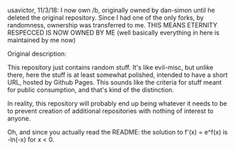 usavictor, 11/3/18: I now own /b, originally owned by dan-simon until he deleted the original repository. Since I had one of the only forks, by randomness, ownership was transferred to me. THIS MEANS ETERNITY RESPECCED IS NOW OWNED BY ME (well basically everything in here is maintained by me now)

Original description:

This repository just contains random stuff. It's like evil-misc, but unlike there, here the stuff is at least somewhat polished, intended to have a short URL, hosted by Github Pages. This sounds like the criteria for stuff meant for public consumption, and that's kind of the distinction.

In reality, this repository will probably end up being whatever it needs to be to prevent creation of additional repositories with nothing of interest to anyone.

Oh, and since you actually read the README: the solution to f'(x) = e^f(x) is -ln(-x) for x < 0.
